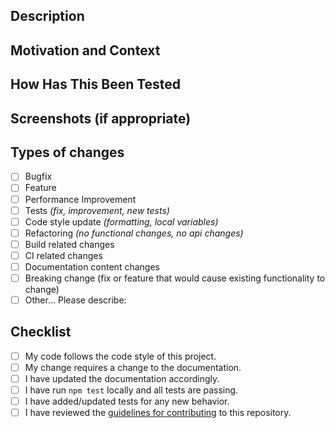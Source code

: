 <!-- Provide a general summary of your changes in the Title above -->

## Description

<!-- Describe your changes in detail -->

## Motivation and Context

<!-- Why is this change required? What problem does it solve? -->
<!-- If it fixes an open issue, please link to the issue here. -->

## How Has This Been Tested

<!-- Please describe in detail how you tested your changes. -->
<!-- Include details of your testing environment, and the tests you ran to -->
<!-- see how your change affects other areas of the code, etc. -->

## Screenshots (if appropriate)

## Types of changes

<!-- What types of changes does your code introduce? Put an `x` in all the boxes that apply: -->

- [ ] Bugfix
- [ ] Feature
- [ ] Performance Improvement
- [ ] Tests _(fix, improvement, new tests)_
- [ ] Code style update _(formatting, local variables)_
- [ ] Refactoring _(no functional changes, no api changes)_
- [ ] Build related changes
- [ ] CI related changes
- [ ] Documentation content changes
- [ ] Breaking change (fix or feature that would cause existing functionality to change)
- [ ] Other... Please describe:

## Checklist

<!-- Go over all the following points, and put an `x` in all the boxes that apply. -->
<!-- If you're unsure about any of these, don't hesitate to ask. We're here to help! -->

- [ ] My code follows the code style of this project.
- [ ] My change requires a change to the documentation.
- [ ] I have updated the documentation accordingly.
- [ ] I have run `npm test` locally and all tests are passing.
- [ ] I have added/updated tests for any new behavior.
- [ ] I have reviewed the [guidelines for contributing](../CONTRIBUTING.md) to this repository.
